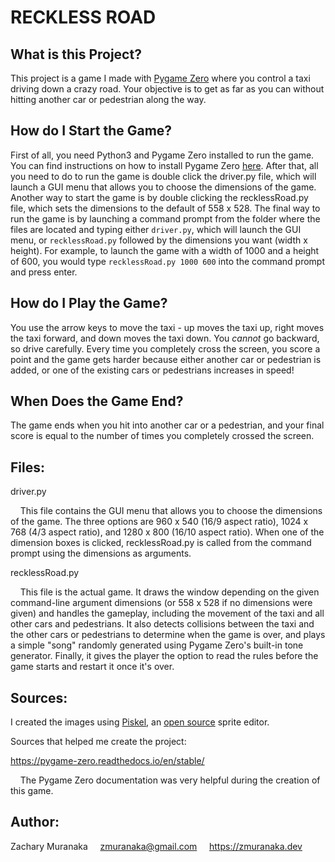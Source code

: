 # RECKLESS ROAD

## What is this Project?

This project is a game I made with [Pygame Zero](https://pygame-zero.readthedocs.io/en/stable/) where you control a taxi driving down a crazy road. Your objective is to get as far as you can without hitting another car or pedestrian along the way.

## How do I Start the Game?

First of all, you need Python3 and Pygame Zero installed to run the game. You can find instructions on how to install Pygame Zero [here](https://pygame-zero.readthedocs.io/en/stable/installation.html). After that, all you need to do to run the game is double click the driver.py file, which will launch a GUI menu that allows you to choose the dimensions of the game. Another way to start the game is by double clicking the recklessRoad.py file, which sets the dimensions to the default of 558 x 528. The final way to run the game is by launching a command prompt from the folder where the files are located and typing either ```driver.py```, which will launch the GUI menu, or ```recklessRoad.py``` followed by the dimensions you want (width x height). For example, to launch the game with a width of 1000 and a height of 600, you would type ```recklessRoad.py 1000 600``` into the command prompt and press enter.

## How do I Play the Game?

You use the arrow keys to move the taxi - up moves the taxi up, right moves the taxi forward, and down moves the taxi down. You *cannot* go backward, so drive carefully. Every time you completely cross the screen, you score a point and the game gets harder because either another car or pedestrian is added, or one of the existing cars or pedestrians increases in speed!

## When Does the Game End?

The game ends when you hit into another car or a pedestrian, and your final score is equal to the number of times you completely crossed the screen.

## Files:

driver.py

&nbsp;&nbsp;&nbsp;&nbsp;This file contains the GUI menu that allows you to choose the dimensions of the game. The three options are 960 x 540 (16/9 aspect ratio), 1024 x 768 (4/3 aspect ratio), and 1280 x 800 (16/10 aspect ratio). When one of the dimension boxes is clicked, recklessRoad.py is called from the command prompt using the dimensions as arguments.

recklessRoad.py

&nbsp;&nbsp;&nbsp;&nbsp;This file is the actual game. It draws the window depending on the given command-line argument dimensions (or 558 x 528 if no dimensions were given) and handles the gameplay, including the movement of the taxi and all other cars and pedestrians. It also detects collisions between the taxi and the other cars or pedestrians to determine when the game is over, and plays a simple "song" randomly generated using Pygame Zero's built-in tone generator. Finally, it gives the player the option to read the rules before the game starts and restart it once it's over.

## Sources:

I created the images using [Piskel](https://www.piskelapp.com/), an [open source](https://github.com/piskelapp/piskel) sprite editor.

Sources that helped me create the project:

https://pygame-zero.readthedocs.io/en/stable/

&nbsp;&nbsp;&nbsp;&nbsp;The Pygame Zero documentation was very helpful during the creation of this game.

## Author:

Zachary Muranaka
&nbsp;&nbsp;&nbsp;&nbsp;zmuranaka@gmail.com
&nbsp;&nbsp;&nbsp;&nbsp;https://zmuranaka.dev
